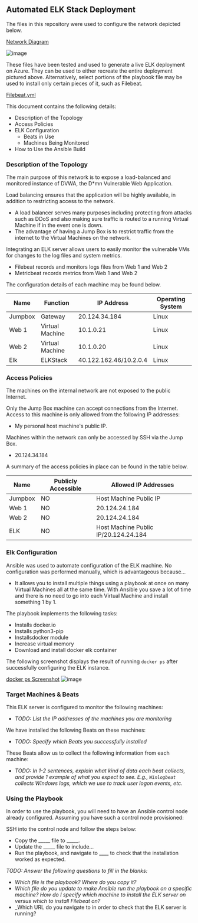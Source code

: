 ## Automated ELK Stack Deployment

The files in this repository were used to configure the network depicted below.

[Network Diagram](https://github.com/Miller7002/Azure-Virtual-Network-With-ELK/blob/8f10c9273e27135955cc6251973ebd3d5a7f4e67/Diagrams/Virtual_Network.png)

![image](https://user-images.githubusercontent.com/88359985/147163618-a16f0a1f-c18a-4904-8adc-f198bfb15c4a.png)


These files have been tested and used to generate a live ELK deployment on Azure. They can be used to either recreate the entire deployment pictured above. Alternatively, select portions of the playbook file may be used to install only certain pieces of it, such as Filebeat.

[Filebeat.yml](https://github.com/Miller7002/Azure-Virtual-Network-With-ELK/blob/main/Ansible/Filebeat.yml)

This document contains the following details:
- Description of the Topology
- Access Policies
- ELK Configuration
  - Beats in Use
  - Machines Being Monitored
- How to Use the Ansible Build


### Description of the Topology

The main purpose of this network is to expose a load-balanced and monitored instance of DVWA, the D*mn Vulnerable Web Application.

Load balancing ensures that the application will be highly available, in addition to restricting access to the network.
- A load balancer serves many purposes including protecting from attacks such as DDoS and also making sure traffic is routed to a running Virtual Machine if in the event one is down. 
- The advantage of having a Jump Box is to restrict traffic from the internet to the Virtual Machines on the network.

Integrating an ELK server allows users to easily monitor the vulnerable VMs for changes to the log files and system metrics.
- Filebeat records and monitors logs files from Web 1 and Web 2
- Metricbeat records metrics from Web 1 and Web 2

The configuration details of each machine may be found below.

| Name    | Function        | IP Address             | Operating System |
|---------|-----------------|------------------------|------------------|
| Jumpbox | Gateway         | 20.124.34.184          | Linux            |
| Web 1   | Virtual Machine | 10.1.0.21              | Linux            |
| Web 2   | Virtual Machine | 10.1.0.20              | Linux            |
| Elk     | ELKStack        | 40.122.162.46/10.2.0.4 | Linux            |

### Access Policies

The machines on the internal network are not exposed to the public Internet. 

Only the Jump Box machine can accept connections from the Internet. Access to this machine is only allowed from the following IP addresses:
- My personal host machine's public IP.

Machines within the network can only be accessed by SSH via the Jump Box.
- 20.124.34.184

A summary of the access policies in place can be found in the table below.

| Name    | Publicly Accessible | Allowed IP Addresses                 |
|---------|---------------------|--------------------------------------|
| Jumpbox | NO                  | Host Machine Public IP               |
| Web 1   | NO                  | 20.124.24.184                        |
| Web 2   | NO                  | 20.124.24.184                        |
| ELK     | NO                  | Host Machine Public IP/20.124.24.184 |

### Elk Configuration

Ansible was used to automate configuration of the ELK machine. No configuration was performed manually, which is advantageous because...
- It allows you to install multiple things using a playbook at once on many Virtual Machines all at the same time. With Ansible you save a lot of time and there is no need to go into each Virtual Machine and install something 1 by 1.

The playbook implements the following tasks:
- Installs docker.io
- Installs python3-pip
- Installsdocker module
- Increase virtual memory
- Download and install docker elk container

The following screenshot displays the result of running `docker ps` after successfully configuring the ELK instance.

[docker ps Screenshot](https://github.com/Miller7002/Azure-Virtual-Network-With-ELK/blob/main/Ansible/docker%20ps%20Screenshot/Screenshot%20(69).png)
![image](https://user-images.githubusercontent.com/88359985/147294990-7f6da034-4674-4e7f-9576-dc9baf0d8643.png)


### Target Machines & Beats
This ELK server is configured to monitor the following machines:
- _TODO: List the IP addresses of the machines you are monitoring_

We have installed the following Beats on these machines:
- _TODO: Specify which Beats you successfully installed_

These Beats allow us to collect the following information from each machine:
- _TODO: In 1-2 sentences, explain what kind of data each beat collects, and provide 1 example of what you expect to see. E.g., `Winlogbeat` collects Windows logs, which we use to track user logon events, etc._

### Using the Playbook
In order to use the playbook, you will need to have an Ansible control node already configured. Assuming you have such a control node provisioned: 

SSH into the control node and follow the steps below:
- Copy the _____ file to _____.
- Update the _____ file to include...
- Run the playbook, and navigate to ____ to check that the installation worked as expected.

_TODO: Answer the following questions to fill in the blanks:_
- _Which file is the playbook? Where do you copy it?_
- _Which file do you update to make Ansible run the playbook on a specific machine? How do I specify which machine to install the ELK server on versus which to install Filebeat on?_
- _Which URL do you navigate to in order to check that the ELK server is running?
